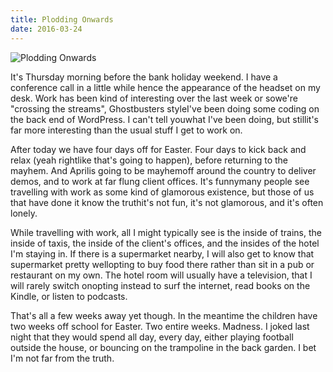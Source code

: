 ```yaml
---
title: Plodding Onwards
date: 2016-03-24
---
```


![Plodding Onwards](https://source.unsplash.com/cckf4TsHAuw/1600x900)

It's Thursday morning before the bank holiday weekend. I have a conference call in a little while hence the appearance of the headset on my desk. Work has been kind of interesting over the last week or sowe're "crossing the streams", Ghostbusters styleI've been doing some coding on the back end of WordPress. I can't tell youwhat I've been doing, but stillit's far more interesting than the usual stuff I get to work on.

After today we have four days off for Easter. Four days to kick back and relax (yeah rightlike that's going to happen), before returning to the mayhem. And Aprilis going to be mayhemoff around the country to deliver demos, and to work at far flung client offices. It's funnymany people see travelling with work as some kind of glamorous existence, but those of us that have done it know the truthit's not fun, it's not glamorous, and it's often lonely.

While travelling with work, all I might typically see is the inside of trains, the inside of taxis, the inside of the client's offices, and the insides of the hotel I'm staying in. If there is a supermarket nearby, I will also get to know that supermarket pretty wellopting to buy food there rather than sit in a pub or restaurant on my own. The hotel room will usually have a television, that I will rarely switch onopting instead to surf the internet, read books on the Kindle, or listen to podcasts.

That's all a few weeks away yet though. In the meantime the children have two weeks off school for Easter. Two entire weeks. Madness. I joked last night that they would spend all day, every day, either playing football outside the house, or bouncing on the trampoline in the back garden. I bet I'm not far from the truth.